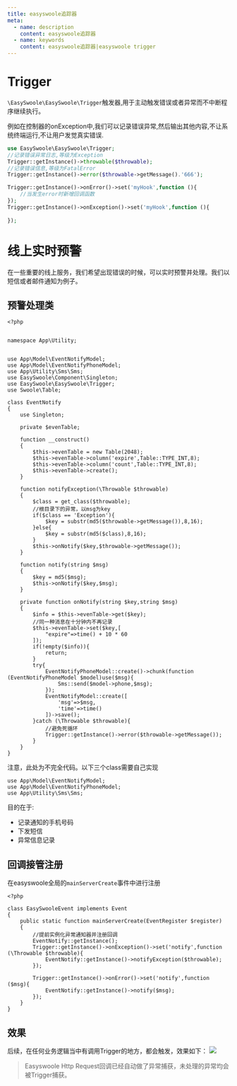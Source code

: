 ```yaml
---
title: easyswoole追踪器
meta:
  - name: description
    content: easyswoole追踪器
  - name: keywords
    content: easyswoole追踪器|easyswoole trigger
---
```

# Trigger

`\EasySwoole\EasySwoole\Trigger`触发器,用于主动触发错误或者异常而不中断程序继续执行。  

例如在控制器的onException中,我们可以记录错误异常,然后输出其他内容,不让系统终端运行,不让用户发觉真实错误.
````php
use EasySwoole\EasySwoole\Trigger;
//记录错误异常日志,等级为Exception
Trigger::getInstance()->throwable($throwable);
//记录错误信息,等级为FatalError
Trigger::getInstance()->error($throwable->getMessage().'666');

Trigger::getInstance()->onError()->set('myHook',function (){
    //当发生error时新增回调函数
});
Trigger::getInstance()->onException()->set('myHook',function (){
    
});
````

# 线上实时预警
在一些重要的线上服务，我们希望出现错误的时候，可以实时预警并处理。我们以短信或者邮件通知为例子。

## 预警处理类
```
<?php


namespace App\Utility;


use App\Model\EventNotifyModel;
use App\Model\EventNotifyPhoneModel;
use App\Utility\Sms\Sms;
use EasySwoole\Component\Singleton;
use EasySwoole\EasySwoole\Trigger;
use Swoole\Table;

class EventNotify
{
    use Singleton;

    private $evenTable;

    function __construct()
    {
        $this->evenTable = new Table(2048);
        $this->evenTable->column('expire',Table::TYPE_INT,8);
        $this->evenTable->column('count',Table::TYPE_INT,8);
        $this->evenTable->create();
    }

    function notifyException(\Throwable $throwable)
    {
        $class = get_class($throwable);
        //根目录下的异常，以msg为key
        if($class == 'Exception'){
            $key = substr(md5($throwable->getMessage()),8,16);
        }else{
            $key = substr(md5($class),8,16);
        }
        $this->onNotify($key,$throwable->getMessage());
    }

    function notify(string $msg)
    {
        $key = md5($msg);
        $this->onNotify($key,$msg);
    }

    private function onNotify(string $key,string $msg)
    {
        $info = $this->evenTable->get($key);
        //同一种消息在十分钟内不再记录
        $this->evenTable->set($key,[
            "expire"=>time() + 10 * 60
        ]);
        if(!empty($info)){
            return;
        }
        try{
            EventNotifyPhoneModel::create()->chunk(function (EventNotifyPhoneModel $model)use($msg){
                Sms::send($model->phone,$msg);
            });
            EventNotifyModel::create([
                'msg'=>$msg,
                'time'=>time()
            ])->save();
        }catch (\Throwable $throwable){
            //避免死循环
            Trigger::getInstance()->error($throwable->getMessage());
        }
    }
}
```
注意，此处为不完全代码。以下三个class需要自己实现
```
use App\Model\EventNotifyModel;
use App\Model\EventNotifyPhoneModel;
use App\Utility\Sms\Sms;
```
目的在于:
- 记录通知的手机号码
- 下发短信
- 异常信息记录


## 回调接管注册

在easyswoole全局的``mainServerCreate``事件中进行注册
```
<?php

class EasySwooleEvent implements Event
{
    public static function mainServerCreate(EventRegister $register)
    {
        //提前实例化异常通知器并注册回调
        EventNotify::getInstance();
        Trigger::getInstance()->onException()->set('notify',function (\Throwable $throwable){
            EventNotify::getInstance()->notifyException($throwable);
        });

        Trigger::getInstance()->onError()->set('notify',function ($msg){
            EventNotify::getInstance()->notify($msg);
        });
    }
}
```

## 效果
后续，在任何业务逻辑当中有调用Trigger的地方，都会触发，效果如下：
![](/Images/trigger_sms.jpg)

> Easyswoole Http Request回调已经自动做了异常捕获，未处理的异常均会被Trigger捕获。